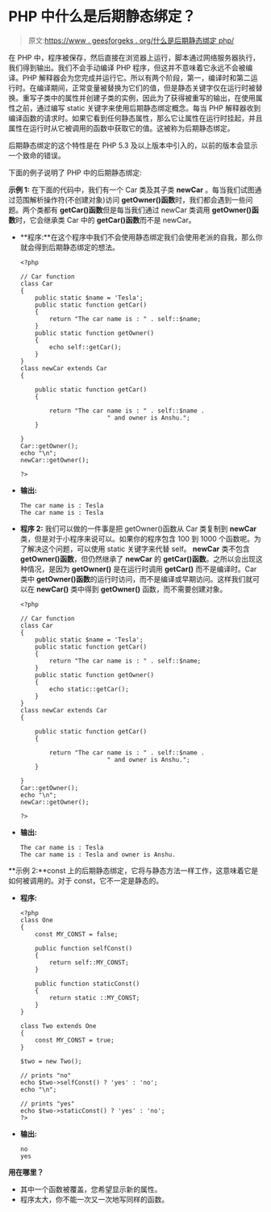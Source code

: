 # PHP 中什么是后期静态绑定？

> 原文:[https://www . geesforgeks . org/什么是后期静态绑定 php/](https://www.geeksforgeeks.org/what-is-late-static-bindings-in-php/)

在 PHP 中，程序被保存，然后直接在浏览器上运行，脚本通过网络服务器执行，我们得到输出。我们不会手动编译 PHP 程序，但这并不意味着它永远不会被编译。PHP 解释器会为您完成并运行它。所以有两个阶段，第一，编译时和第二运行时。在编译期间，正常变量被替换为它们的值，但是静态关键字仅在运行时被替换。重写子类中的属性并创建子类的实例，因此为了获得被重写的输出，在使用属性之前，通过编写 static 关键字来使用后期静态绑定概念。每当 PHP 解释器收到编译函数的请求时。如果它看到任何静态属性，那么它让属性在运行时挂起，并且属性在运行时从它被调用的函数中获取它的值。这被称为后期静态绑定。

后期静态绑定的这个特性是在 PHP 5.3 及以上版本中引入的，以前的版本会显示一个致命的错误。

下面的例子说明了 PHP 中的后期静态绑定:

**示例 1:** 在下面的代码中，我们有一个 Car 类及其子类 **newCar** 。每当我们试图通过范围解析操作符(不创建对象)访问 **getOwner()函数**时，我们都会遇到一些问题。两个类都有 **getCar()函数**但是每当我们通过 newCar 类调用 **getOwner()函数**时，它会继承类 Car 中的 **getCar()函数**而不是 newCar。

*   **程序:**在这个程序中我们不会使用静态绑定我们会使用老派的自我，那么你就会得到后期静态绑定的想法。

    ```
    <?php

    // Car function
    class Car
    {
        public static $name = 'Tesla';
        public static function getCar()
        {
            return "The car name is : " . self::$name;
        }
        public static function getOwner()
        {
            echo self::getCar();
        }
    }
    class newCar extends Car
    {

        public static function getCar()
        {

            return "The car name is : " . self::$name . 
                            " and owner is Anshu.";
        }

    }
    Car::getOwner();
    echo "\n";
    newCar::getOwner();

    ?>
    ```

*   **输出:**

    ```
    The car name is : Tesla
    The car name is : Tesla
    ```

*   **程序 2:** 我们可以做的一件事是把 getOwner()函数从 Car 类复制到 **newCar** 类，但是对于小程序来说可以。如果你的程序包含 100 到 1000 个函数呢。为了解决这个问题，可以使用 static 关键字来代替 self。 **newCar** 类不包含 **getOwner()函数**，但仍然继承了 **newCar** 的 **getCar()函数**。之所以会出现这种情况，是因为 **getOwner()** 是在运行时调用 **getCar()** 而不是编译时。Car 类中 **getOwner()函数**的运行时访问，而不是编译或早期访问。这样我们就可以在 **newCar()** 类中得到 **getOwner()** 函数，而不需要创建对象。

    ```
    <?php

    // Car function
    class Car
    {
        public static $name = 'Tesla';
        public static function getCar()
        {
            return "The car name is : " . self::$name;
        }
        public static function getOwner()
        {
            echo static::getCar();
        }
    }
    class newCar extends Car
    {

        public static function getCar()
        {

            return "The car name is : " . self::$name . 
                            " and owner is Anshu.";
        }

    }
    Car::getOwner();
    echo "\n";
    newCar::getOwner();

    ?>
    ```

*   **输出:**

    ```
    The car name is : Tesla
    The car name is : Tesla and owner is Anshu.
    ```

**示例 2:**const 上的后期静态绑定，它将与静态方法一样工作，这意味着它是如何被调用的。对于 const，它不一定是静态的。

*   **程序:**

    ```
    <?php
    class One
    {
        const MY_CONST = false;

        public function selfConst()
        {
            return self::MY_CONST;
        }

        public function staticConst()
        {
            return static ::MY_CONST;
        }
    }

    class Two extends One
    {
        const MY_CONST = true;
    }

    $two = new Two();

    // prints "no"
    echo $two->selfConst() ? 'yes' : 'no';
    echo "\n";

    // prints "yes"
    echo $two->staticConst() ? 'yes' : 'no';
    ?>
    ```

*   **输出:**

    ```
    no 
    yes
    ```

**用在哪里？**

*   其中一个函数被覆盖，您希望显示新的属性。
*   程序太大，你不能一次又一次地写同样的函数。